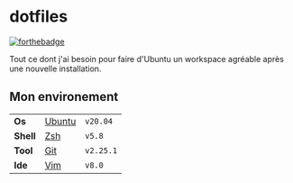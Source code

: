 # dotfiles

[![forthebadge](https://forthebadge.com/images/badges/works-on-my-machine.svg)](https://forthebadge.com)

Tout ce dont j'ai besoin pour faire d'Ubuntu un workspace agréable après une nouvelle installation.

## Mon environement

|             |                                                      |           |
| :---------- | :--------------------------------------------------- | --------- |
| **Os**      | [Ubuntu](https://ubuntu.com/download)                | `v20.04 ` |
| **Shell**   | [Zsh](https://www.zsh.org/)                          | `v5.8`    |
| **Tool**    | [Git](https://git-scm.com/)                          | `v2.25.1` |
| **Ide**     | [Vim](https://www.vim.org/)                          | `v8.0`    |

